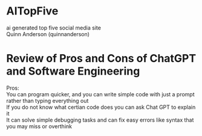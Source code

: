 # AITopFive
ai generated top five social media site  <br> 
Quinn Anderson (quinnanderson)   <br> 
# Review of Pros and Cons of ChatGPT and Software Engineering
Pros: <br>
You can program quicker, and you can write simple code with just a prompt rather than typing everything out <br>
If you do not know what certian code does you can ask Chat GPT to explain it <br>
It can solve simple debugging tasks and can fix easy errors like syntax that you may miss or overthink <br>
